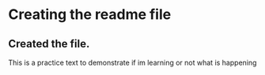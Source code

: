 # Creating the readme file

## Created the file.

This is a practice text to demonstrate if im learning or not 
what is happening
